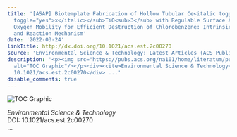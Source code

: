 ```yaml
---
title: '[ASAP] Biotemplate Fabrication of Hollow Tubular Ce<italic toggle="yes"><sub>x</sub></italic>Sr<sub>1–<italic
  toggle="yes">x</italic></sub>TiO<sub>3</sub> with Regulable Surface Acidity and
  Oxygen Mobility for Efficient Destruction of Chlorobenzene: Intrinsic Synergy Effect
  and Reaction Mechanism'
date: '2022-03-24'
linkTitle: http://dx.doi.org/10.1021/acs.est.2c00270
source: 'Environmental Science & Technology: Latest Articles (ACS Publications)'
description: '<p><img src="https://pubs.acs.org/na101/home/literatum/publisher/achs/journals/content/esthag/0/esthag.ahead-of-print/acs.est.2c00270/20220323/images/medium/es2c00270_0007.gif"
  alt="TOC Graphic"/></p><div><cite>Environmental Science & Technology</cite></div><div>DOI:
  10.1021/acs.est.2c00270</div> ...'
disable_comments: true
---
```

<p><img src="https://pubs.acs.org/na101/home/literatum/publisher/achs/journals/content/esthag/0/esthag.ahead-of-print/acs.est.2c00270/20220323/images/medium/es2c00270_0007.gif" alt="TOC Graphic"/></p><div><cite>Environmental Science & Technology</cite></div><div>DOI: 10.1021/acs.est.2c00270</div> ...